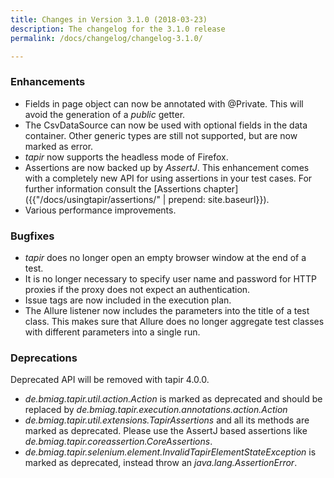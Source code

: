 ```yaml
---
title: Changes in Version 3.1.0 (2018-03-23)
description: The changelog for the 3.1.0 release
permalink: /docs/changelog/changelog-3.1.0/

---
```


### Enhancements
* Fields in page object can now be annotated with @Private. This will avoid the generation of a *public* getter.
* The CsvDataSource can now be used with optional fields in the data container. Other generic types are still not supported, but are now marked as error.
* *tapir* now supports the headless mode of Firefox.
* Assertions are now backed up by *AssertJ*. This enhancement comes with a completely new API for using assertions in your test cases. For further information consult the [Assertions chapter]({{"/docs/usingtapir/assertions/" | prepend: site.baseurl}}).
* Various performance improvements.

### Bugfixes
* *tapir* does no longer open an empty browser window at the end of a test.
* It is no longer necessary to specify user name and password for HTTP proxies if the proxy does not expect an authentication.
* Issue tags are now included in the execution plan.
* The Allure listener now includes the parameters into the title of a test class. This makes sure that Allure does no longer aggregate test classes with different parameters into a single run.

### Deprecations
Deprecated API will be removed with tapir 4.0.0.
* *de.bmiag.tapir.util.action.Action* is marked as deprecated and should be replaced by *de.bmiag.tapir.execution.annotations.action.Action*
* *de.bmiag.tapir.util.extensions.TapirAssertions* and all its methods are marked as deprecated. Please use the AssertJ based assertions like  *de.bmiag.tapir.coreassertion.CoreAssertions*.
* *de.bmiag.tapir.selenium.element.InvalidTapirElementStateException* is marked as deprecated, instead throw an *java.lang.AssertionError*.
